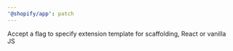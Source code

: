 ```yaml
---
'@shopify/app': patch
---
```


Accept a flag to specify extension template for scaffolding, React or vanilla JS
